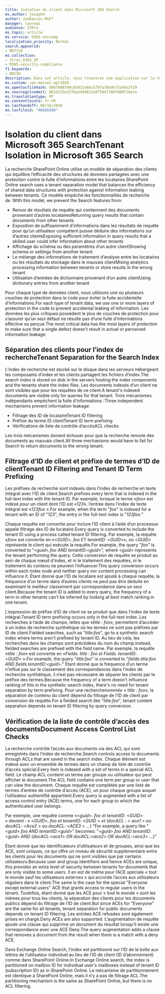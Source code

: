 ```yaml
---
title: Isolation du client dans Microsoft 365 Search
ms.author: josephd
author: JoeDavies-MSFT
manager: laurawi
audience: ITPro
ms.topic: article
ms.service: O365-seccomp
localization_priority: Normal
search.appverid:
- MET150
ms.collection:
- Strat_O365_IP
- M365-security-compliance
f1.keywords:
- NOCSH
description: Dans cet article, vous trouverez une explication sur le fonctionnement de l’isolation du client pour séparer les données du client dans Microsoft 365 Search.
ms.custom: seo-marvel-apr2020
ms.openlocfilehash: b887088799c83422a6bc5797a76dde73a58e2f29
ms.sourcegitcommit: 8634215e257ba2d49832a8f5947700fd00f18ece
ms.translationtype: MT
ms.contentlocale: fr-FR
ms.lasthandoff: 08/10/2020
ms.locfileid: "46605586"
---
```

# <a name="tenant-isolation-in-microsoft-365-search"></a><span data-ttu-id="914a9-103">Isolation du client dans Microsoft 365 Search</span><span class="sxs-lookup"><span data-stu-id="914a9-103">Tenant Isolation in Microsoft 365 Search</span></span>

<span data-ttu-id="914a9-104">La recherche SharePoint Online utilise un modèle de séparation des clients qui équilibre l’efficacité des structures de données partagées avec une protection contre la fuite d’informations entre les locataires.</span><span class="sxs-lookup"><span data-stu-id="914a9-104">SharePoint Online search uses a tenant separation model that balances the efficiency of shared data structures with protection against information leaking between tenants.</span></span> <span data-ttu-id="914a9-105">Ce modèle empêche les fonctionnalités de recherche de :</span><span class="sxs-lookup"><span data-stu-id="914a9-105">With this model, we prevent the Search features from:</span></span>

- <span data-ttu-id="914a9-106">Renvoi de résultats de requête qui contiennent des documents provenant d’autres locataires</span><span class="sxs-lookup"><span data-stu-id="914a9-106">Returning query results that contain documents from other tenants</span></span>
- <span data-ttu-id="914a9-107">Exposition de suffisamment d’informations dans les résultats de requête pour qu’un utilisateur compétent puisse déduire des informations sur d’autres clients</span><span class="sxs-lookup"><span data-stu-id="914a9-107">Exposing sufficient information in query results that a skilled user could infer information about other tenants</span></span>
- <span data-ttu-id="914a9-108">Affichage du schéma ou des paramètres d’un autre client</span><span class="sxs-lookup"><span data-stu-id="914a9-108">Showing schema or settings from another tenant</span></span>
- <span data-ttu-id="914a9-109">Le mélange des informations de traitement d’analyse entre les locataires ou les résultats du stockage dans le mauvais client</span><span class="sxs-lookup"><span data-stu-id="914a9-109">Mixing analytics processing information between tenants or store results in the wrong tenant</span></span>
- <span data-ttu-id="914a9-110">Utilisation d’entrées de dictionnaire provenant d’un autre client</span><span class="sxs-lookup"><span data-stu-id="914a9-110">Using dictionary entries from another tenant</span></span>

<span data-ttu-id="914a9-111">Pour chaque type de données client, nous utilisons une ou plusieurs couches de protection dans le code pour éviter la fuite accidentelle d’informations.</span><span class="sxs-lookup"><span data-stu-id="914a9-111">For each type of tenant data, we use one or more layers of protection in the code to prevent accidental leaking of information.</span></span> <span data-ttu-id="914a9-112">Les données les plus critiques possèdent le plus de couches de protection pour s’assurer qu’un seul défaut ne résulte pas d’une fuite d’informations effective ou perçue.</span><span class="sxs-lookup"><span data-stu-id="914a9-112">The most critical data has the most layers of protection to make sure that a single defect doesn't result in actual or perceived information leakage.</span></span>

## <a name="tenant-separation-for-the-search-index"></a><span data-ttu-id="914a9-113">Séparation des clients pour l’index de recherche</span><span class="sxs-lookup"><span data-stu-id="914a9-113">Tenant Separation for the Search Index</span></span>

<span data-ttu-id="914a9-114">L’index de recherche est stocké sur le disque dans les serveurs hébergeant les composants d’index et les clients partagent les fichiers d’index.</span><span class="sxs-lookup"><span data-stu-id="914a9-114">The search index is stored on disk in the servers hosting the index components and the tenants share the index files.</span></span> <span data-ttu-id="914a9-115">Les documents indexés d’un client ne sont visibles que pour les requêtes de ce client.</span><span class="sxs-lookup"><span data-stu-id="914a9-115">A tenant's indexed documents are visible only for queries for that tenant.</span></span> <span data-ttu-id="914a9-116">Trois mécanismes indépendants empêchent la fuite d’informations :</span><span class="sxs-lookup"><span data-stu-id="914a9-116">Three independent mechanisms prevent information leakage:</span></span>

- <span data-ttu-id="914a9-117">Filtrage des ID de locataire</span><span class="sxs-lookup"><span data-stu-id="914a9-117">Tenant ID filtering</span></span>
- <span data-ttu-id="914a9-118">Préfixe du terme ID client</span><span class="sxs-lookup"><span data-stu-id="914a9-118">Tenant ID term prefixing</span></span>
- <span data-ttu-id="914a9-119">Vérifications de liste de contrôle d’accès</span><span class="sxs-lookup"><span data-stu-id="914a9-119">ACL checks</span></span>

<span data-ttu-id="914a9-120">Les trois mécanismes doivent échouer pour que la recherche renvoie des documents au mauvais client.</span><span class="sxs-lookup"><span data-stu-id="914a9-120">All three mechanisms would have to fail for Search to return documents to the wrong tenant.</span></span>

## <a name="tenant-id-filtering-and-tenant-id-term-prefixing"></a><span data-ttu-id="914a9-121">Filtrage d’ID de client et préfixe de termes d’ID de client</span><span class="sxs-lookup"><span data-stu-id="914a9-121">Tenant ID Filtering and Tenant ID Term Prefixing</span></span>

<span data-ttu-id="914a9-122">Les préfixes de recherche sont indexés dans l’index de recherche en texte intégral avec l’ID de client.</span><span class="sxs-lookup"><span data-stu-id="914a9-122">Search prefixes every term that is indexed in the full-text index with the tenant ID.</span></span> <span data-ttu-id="914a9-123">Par exemple, lorsque le terme «*foo*» est indexé pour un client dont l’ID est «*123*», l’entrée dans l’index de texte intégral est «*123foo ».*</span><span class="sxs-lookup"><span data-stu-id="914a9-123">For example, when the term "*foo*" is indexed for a tenant with an ID of "*123*", the entry in the full-text index is "*123foo.*"</span></span>

<span data-ttu-id="914a9-124">Chaque requête est convertie pour inclure l’ID client à l’aide d’un processus appelé filtrage des ID de locataire.</span><span class="sxs-lookup"><span data-stu-id="914a9-124">Every query is converted to include the tenant ID using a process called tenant ID filtering.</span></span> <span data-ttu-id="914a9-125">Par exemple, la requête «*foo*» est convertie en «<*GUID*>. *foo* ET *tenantID*: <*GUID*>», où <*GUID*> représente le client qui exécute la requête.</span><span class="sxs-lookup"><span data-stu-id="914a9-125">For example, the query "*foo*" is converted to "<*guid*>.*foo* AND *tenantID*:<*guid*>", where <*guid*> represents the tenant performing the query.</span></span> <span data-ttu-id="914a9-126">Cette conversion de requête se produit au sein de chaque nœud d’index, et ni le traitement des requêtes, ni le traitement du contenu ne peuvent l’influencer.</span><span class="sxs-lookup"><span data-stu-id="914a9-126">This query conversion occurs within each index node and neither query nor content processing can influence it.</span></span> <span data-ttu-id="914a9-127">Étant donné que l’ID de locataire est ajouté à chaque requête, la fréquence d’un terme dans d’autres clients ne peut pas être déduite en examinant le meilleur classement par correspondance dans un seul client.</span><span class="sxs-lookup"><span data-stu-id="914a9-127">Because the tenant ID is added to every query, the frequency of a term in other tenants can't be inferred by looking at best match ranking in one tenant.</span></span>

<span data-ttu-id="914a9-128">L’expression de préfixe d’ID de client ne se produit que dans l’index de texte intégral.</span><span class="sxs-lookup"><span data-stu-id="914a9-128">Tenant ID term prefixing occurs only in the full-text index.</span></span> <span data-ttu-id="914a9-129">Les recherches à l’aide de champs, telles que «*title : foo*», permettent d’accéder à un index de recherche synthétique où les termes ne sont pas préfixés par ID de client.</span><span class="sxs-lookup"><span data-stu-id="914a9-129">Fielded searches, such as "*title:foo*", go to a synthetic search index where terms aren't prefixed by tenant ID.</span></span> <span data-ttu-id="914a9-130">Au lieu de cela, les recherches dans les champs sont précédées du nom du champ.</span><span class="sxs-lookup"><span data-stu-id="914a9-130">Instead, fielded searches are prefixed with the field name.</span></span> <span data-ttu-id="914a9-131">Par exemple, la requête «*title : foo*» est convertie en «*Fields. title : foo et Fields. tenantID*: <*GUID*> ».</span><span class="sxs-lookup"><span data-stu-id="914a9-131">For example, the query "*title:foo*" is converted to "*fields.title:foo AND fields.tenantID*:<*guid*>."</span></span> <span data-ttu-id="914a9-132">Étant donné que la fréquence d’un terme n’influe pas sur le classement des correspondances dans l’index de recherche synthétique, il n’est pas nécessaire de séparer les clients par le préfixe des termes.</span><span class="sxs-lookup"><span data-stu-id="914a9-132">Because the frequency of a term doesn't influence ranking of hits in the synthetic search index, there's no need for tenant separation by term prefixing.</span></span> <span data-ttu-id="914a9-133">Pour une recherche*nommée « title : foo*», la séparation de contenu du client dépend du filtrage de l’ID de client par conversion de requête.</span><span class="sxs-lookup"><span data-stu-id="914a9-133">For a fielded search like "*title:foo*", tenant content separation depends on tenant ID filtering by query conversion.</span></span>

## <a name="document-access-control-list-checks"></a><span data-ttu-id="914a9-134">Vérification de la liste de contrôle d’accès des documents</span><span class="sxs-lookup"><span data-stu-id="914a9-134">Document Access Control List Checks</span></span>

<span data-ttu-id="914a9-135">La recherche contrôle l’accès aux documents via des ACL qui sont enregistrés dans l’index de recherche.</span><span class="sxs-lookup"><span data-stu-id="914a9-135">Search controls access to documents through ACLs that are saved in the search index.</span></span> <span data-ttu-id="914a9-136">Chaque élément est indexé avec un ensemble de termes dans un champ de liste de contrôle d’accès spécial.</span><span class="sxs-lookup"><span data-stu-id="914a9-136">Every item is indexed with a set of terms in a special ACL field.</span></span> <span data-ttu-id="914a9-137">Le champ ACL contient un terme par groupe ou utilisateur qui peut afficher le document.</span><span class="sxs-lookup"><span data-stu-id="914a9-137">The ACL field contains one term per group or user that can view the document.</span></span> <span data-ttu-id="914a9-138">Chaque requête est complétée par une liste de termes d’entrée de contrôle d’accès (ACE), un pour chaque groupe auquel l’utilisateur authentifié appartient.</span><span class="sxs-lookup"><span data-stu-id="914a9-138">Every query is augmented with a list of access control entry (ACE) terms, one for each group to which the authenticated user belongs.</span></span>

<span data-ttu-id="914a9-139">Par exemple, une requête comme «<*guid*>. *foo et tenantID*: <*GUID*> « devient : » <*GUID*>. *foo et tenantID*: <*GUID* >  *et* (*docACL :* < *ace1* >  *ou docACL*: <*Ace2* >  *ou docACL*: <*ACE3* >  *...*) "</span><span class="sxs-lookup"><span data-stu-id="914a9-139">For example, a query like "<*guid*>.*foo AND tenantID*:<*guid*>" becomes: "<*guid*>.*foo AND tenantID*:<*guid*> *AND* (*docACL:*<*ace1*> *OR docACL*:<*ace2*> *OR docACL*:<*ace3*> *...*)"</span></span>

<span data-ttu-id="914a9-140">Étant donné que les identificateurs d’utilisateurs et de groupes, ainsi que les ACE, sont uniques, ce qui offre un niveau de sécurité supplémentaire entre les clients pour les documents qui ne sont visibles que par certains utilisateurs.</span><span class="sxs-lookup"><span data-stu-id="914a9-140">Because user and group identifiers and hence ACEs are unique, this provides an extra level of security between tenants for documents that are only visible to some users.</span></span> <span data-ttu-id="914a9-141">Il en est de même pour l’ACE spéciale « tout le monde sauf les utilisateurs externes » qui accorde l’accès aux utilisateurs réguliers dans le client.</span><span class="sxs-lookup"><span data-stu-id="914a9-141">The same is the case for the special "Everyone except external users" ACE that grants access to regular users in the tenant.</span></span> <span data-ttu-id="914a9-142">Toutefois, étant donné que les ACE pour « tout le monde » sont les mêmes pour tous les clients, la séparation des clients pour les documents publics dépend du filtrage de l’ID de client.</span><span class="sxs-lookup"><span data-stu-id="914a9-142">But since ACEs for "Everyone" are the same for all tenants, tenant separation for public documents depends on tenant ID filtering.</span></span> <span data-ttu-id="914a9-143">Les entrées ACE refusées sont également prises en charge.</span><span class="sxs-lookup"><span data-stu-id="914a9-143">Deny ACEs are also supported.</span></span> <span data-ttu-id="914a9-144">L’augmentation de requête ajoute une clause qui supprime un document du résultat lorsqu’il existe une correspondance avec une ACE Deny.</span><span class="sxs-lookup"><span data-stu-id="914a9-144">The query augmentation adds a clause that removes a document from the result when there is a match with a deny ACE.</span></span>

<span data-ttu-id="914a9-145">Dans Exchange Online Search, l’index est partitionné sur l’ID de la boîte aux lettres de l’utilisateur individuel au lieu de l’ID de client (ID d’abonnement) comme dans SharePoint Online.</span><span class="sxs-lookup"><span data-stu-id="914a9-145">In Exchange Online search, the index is partitioned on mailbox ID for individual user's mailboxes instead of tenant ID (subscription ID) as in SharePoint Online.</span></span> <span data-ttu-id="914a9-146">Le mécanisme de partitionnement est identique à SharePoint Online, mais il n’y a pas de filtrage ACL.</span><span class="sxs-lookup"><span data-stu-id="914a9-146">The partitioning mechanism is the same as SharePoint Online, but there is no ACL filtering.</span></span>
